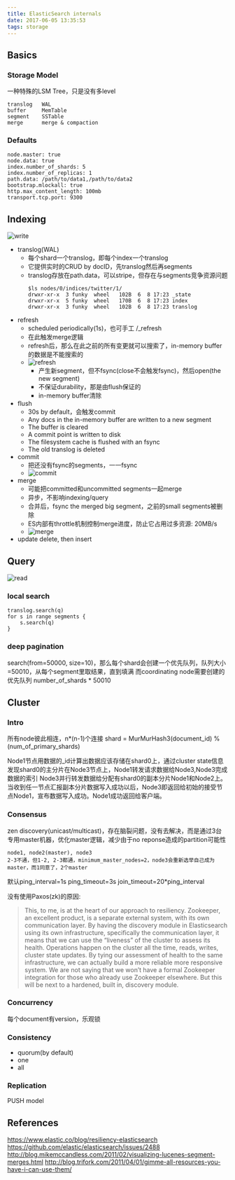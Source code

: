 ```yaml
---
title: ElasticSearch internals
date: 2017-06-05 13:35:53
tags: storage
---
```


## Basics

### Storage Model

一种特殊的LSM Tree，只是没有多level
```
translog   WAL
buffer     MemTable
segment    SSTable
merge      merge & compaction
```

### Defaults

```
node.master: true
node.data: true
index.number_of_shards: 5
index.number_of_replicas: 1
path.data: /path/to/data1,/path/to/data2
bootstrap.mlockall: true
http.max_content_length: 100mb
transport.tcp.port: 9300
```

## Indexing

![write](https://github.com/funkygao/blogassets/blob/master/img/eswrite1.jpg?raw=true)

- translog(WAL)
  - 每个shard一个translog，即每个index一个translog
  - 它提供实时的CRUD by docID，先translog然后再segments
  - translog存放在path.data，可以stripe，但存在与segments竞争资源问题
    ```
    $ls nodes/0/indices/twitter/1/
    drwxr-xr-x  3 funky  wheel   102B  6  8 17:23 _state
    drwxr-xr-x  5 funky  wheel   170B  6  8 17:23 index
    drwxr-xr-x  3 funky  wheel   102B  6  8 17:23 translog
    ```
- refresh
  - scheduled periodically(1s)，也可手工 /_refresh
  - 在此触发merge逻辑
  - refresh后，那么在此之前的所有变更就可以搜索了，in-memory buffer的数据是不能搜索的
  - ![refresh](https://github.com/funkygao/blogassets/blob/master/img/elarefresh.png?raw=true)
    - 产生新segment，但不fsync(close不会触发fsync)，然后open(the new segment)
    - 不保证durability，那是由flush保证的
    - in-memory buffer清除
- flush
  - 30s by default，会触发commit
  - Any docs in the in-memory buffer are written to a new segment
  - The buffer is cleared
  - A commit point is written to disk
  - The filesystem cache is flushed with an fsync
  - The old translog is deleted
- commit
  - 把还没有fsync的segments，一一fsync
  - ![commit](https://github.com/funkygao/blogassets/blob/master/img/elasticsearch-internals.png?raw=true)
- merge
  - 可能把committed和uncommitted segments一起merge
  - 异步，不影响indexing/query
  - 合并后，fsync the merged big segment，之前的small segments被删除
  - ES内部有throttle机制控制merge进度，防止它占用过多资源: 20MB/s
  - ![merge](https://github.com/funkygao/blogassets/blob/master/img/elamerge.png?raw=true)
- update
  delete, then insert

## Query

![read](https://github.com/funkygao/blogassets/blob/master/img/esread1.jpg?raw=true)

### local search

```
translog.search(q)
for s in range segments {
    s.search(q)
}
```

### deep pagination

search(from=50000, size=10)，那么每个shard会创建一个优先队列，队列大小=50010，从每个segment里取结果，直到填满
而coordinating node需要创建的优先队列 number_of_shards * 50010

## Cluster

### Intro

所有node彼此相连，n*(n-1)个连接
shard = MurMurHash3(document_id) % (num_of_primary_shards)

Node1节点用数据的_id计算出数据应该存储在shard0上，通过cluster state信息发现shard0的主分片在Node3节点上，Node1转发请求数据给Node3,Node3完成数据的索引
Node3并行转发数据给分配有shard0的副本分片Node1和Node2上。当收到任一节点汇报副本分片数据写入成功以后，Node3即返回给初始的接受节点Node1，宣布数据写入成功。Node1成功返回给客户端。

### Consensus

zen discovery(unicast/multicast)，存在脑裂问题，没有去解决，而是通过3台专用master机器，优化master逻辑，减少由于no reponse造成的partition可能性
```
node1, node2(master), node3
2-3不通，但1-2, 2-3都通，minimum_master_nodes=2，node3会重新选举自己成为master，而1同意了，2个master
```

默认ping_interval=1s ping_timeout=3s join_timeout=20*ping_interval

没有使用Paxos(zk)的原因:
>This, to me, is at the heart of our approach to resiliency. 
>Zookeeper, an excellent product, is a separate external system, with its own communication layer. 
>By having the discovery module in Elasticsearch using its own infrastructure, specifically the communication layer, it means that we can use the “liveness” of the cluster to assess its health. 
>Operations happen on the cluster all the time, reads, writes, cluster state updates.
>By tying our assessment of health to the same infrastructure, we can actually build a more reliable more responsive system. 
>We are not saying that we won’t have a formal Zookeeper integration for those who already use Zookeeper elsewhere. But this will be next to a hardened, built in, discovery module.

### Concurrency

每个document有version，乐观锁

### Consistency

- quorum(by default)
- one
- all

### Replication

PUSH model

## References

https://www.elastic.co/blog/resiliency-elasticsearch
https://github.com/elastic/elasticsearch/issues/2488
http://blog.mikemccandless.com/2011/02/visualizing-lucenes-segment-merges.html
http://blog.trifork.com/2011/04/01/gimme-all-resources-you-have-i-can-use-them/
